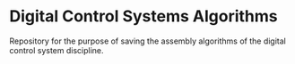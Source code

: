# Digital Control Systems Algorithms

Repository for the purpose of saving the assembly algorithms of the digital control system discipline.

